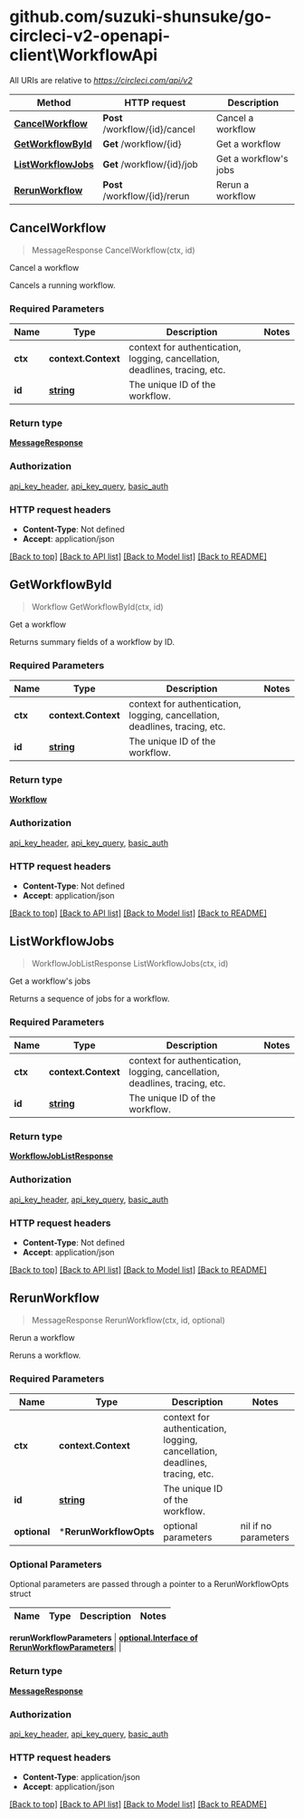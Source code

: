 # github.com/suzuki-shunsuke/go-circleci-v2-openapi-client\WorkflowApi

All URIs are relative to *https://circleci.com/api/v2*

Method | HTTP request | Description
------------- | ------------- | -------------
[**CancelWorkflow**](WorkflowApi.md#CancelWorkflow) | **Post** /workflow/{id}/cancel | Cancel a workflow
[**GetWorkflowById**](WorkflowApi.md#GetWorkflowById) | **Get** /workflow/{id} | Get a workflow
[**ListWorkflowJobs**](WorkflowApi.md#ListWorkflowJobs) | **Get** /workflow/{id}/job | Get a workflow&#39;s jobs
[**RerunWorkflow**](WorkflowApi.md#RerunWorkflow) | **Post** /workflow/{id}/rerun | Rerun a workflow



## CancelWorkflow

> MessageResponse CancelWorkflow(ctx, id)

Cancel a workflow

Cancels a running workflow.

### Required Parameters


Name | Type | Description  | Notes
------------- | ------------- | ------------- | -------------
**ctx** | **context.Context** | context for authentication, logging, cancellation, deadlines, tracing, etc.
**id** | [**string**](.md)| The unique ID of the workflow. | 

### Return type

[**MessageResponse**](MessageResponse.md)

### Authorization

[api_key_header](../README.md#api_key_header), [api_key_query](../README.md#api_key_query), [basic_auth](../README.md#basic_auth)

### HTTP request headers

- **Content-Type**: Not defined
- **Accept**: application/json

[[Back to top]](#) [[Back to API list]](../README.md#documentation-for-api-endpoints)
[[Back to Model list]](../README.md#documentation-for-models)
[[Back to README]](../README.md)


## GetWorkflowById

> Workflow GetWorkflowById(ctx, id)

Get a workflow

Returns summary fields of a workflow by ID.

### Required Parameters


Name | Type | Description  | Notes
------------- | ------------- | ------------- | -------------
**ctx** | **context.Context** | context for authentication, logging, cancellation, deadlines, tracing, etc.
**id** | [**string**](.md)| The unique ID of the workflow. | 

### Return type

[**Workflow**](Workflow.md)

### Authorization

[api_key_header](../README.md#api_key_header), [api_key_query](../README.md#api_key_query), [basic_auth](../README.md#basic_auth)

### HTTP request headers

- **Content-Type**: Not defined
- **Accept**: application/json

[[Back to top]](#) [[Back to API list]](../README.md#documentation-for-api-endpoints)
[[Back to Model list]](../README.md#documentation-for-models)
[[Back to README]](../README.md)


## ListWorkflowJobs

> WorkflowJobListResponse ListWorkflowJobs(ctx, id)

Get a workflow's jobs

Returns a sequence of jobs for a workflow.

### Required Parameters


Name | Type | Description  | Notes
------------- | ------------- | ------------- | -------------
**ctx** | **context.Context** | context for authentication, logging, cancellation, deadlines, tracing, etc.
**id** | [**string**](.md)| The unique ID of the workflow. | 

### Return type

[**WorkflowJobListResponse**](WorkflowJobListResponse.md)

### Authorization

[api_key_header](../README.md#api_key_header), [api_key_query](../README.md#api_key_query), [basic_auth](../README.md#basic_auth)

### HTTP request headers

- **Content-Type**: Not defined
- **Accept**: application/json

[[Back to top]](#) [[Back to API list]](../README.md#documentation-for-api-endpoints)
[[Back to Model list]](../README.md#documentation-for-models)
[[Back to README]](../README.md)


## RerunWorkflow

> MessageResponse RerunWorkflow(ctx, id, optional)

Rerun a workflow

Reruns a workflow.

### Required Parameters


Name | Type | Description  | Notes
------------- | ------------- | ------------- | -------------
**ctx** | **context.Context** | context for authentication, logging, cancellation, deadlines, tracing, etc.
**id** | [**string**](.md)| The unique ID of the workflow. | 
 **optional** | ***RerunWorkflowOpts** | optional parameters | nil if no parameters

### Optional Parameters

Optional parameters are passed through a pointer to a RerunWorkflowOpts struct


Name | Type | Description  | Notes
------------- | ------------- | ------------- | -------------

 **rerunWorkflowParameters** | [**optional.Interface of RerunWorkflowParameters**](RerunWorkflowParameters.md)|  | 

### Return type

[**MessageResponse**](MessageResponse.md)

### Authorization

[api_key_header](../README.md#api_key_header), [api_key_query](../README.md#api_key_query), [basic_auth](../README.md#basic_auth)

### HTTP request headers

- **Content-Type**: application/json
- **Accept**: application/json

[[Back to top]](#) [[Back to API list]](../README.md#documentation-for-api-endpoints)
[[Back to Model list]](../README.md#documentation-for-models)
[[Back to README]](../README.md)

